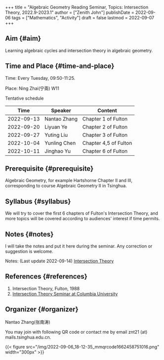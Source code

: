 +++
title = "Algebraic Geometry Reading Seminar, Topics: Intersection Theory, 2022.9-2023.1"
author = ["Zenith John"]
publishDate = 2022-09-06
tags = ["Mathematics", "Activity"]
draft = false
lastmod = 2022-09-07
+++

## Aim {#aim}

Learning algebraic cycles and intersection theory in algebraic geometry.


## Time and Place {#time-and-place}

Time: Every Tuesday, 09:50-11:25.

Place: Ning Zhai(宁斋) W11

Tentative schedule

| Time       | Speaker      | Content               |
|------------|--------------|-----------------------|
| 2022-09-13 | Nantao Zhang | Chapter 1 of Fulton   |
| 2022-09-20 | Liyuan Ye    | Chapter 2 of Fulton   |
| 2022-09-27 | Yuting Liu   | Chapter 3 of Fulton   |
| 2022-10-04 | Yunling Chen | Chapter 4,5 of Fulton |
| 2022-10-11 | Jinghao Yu   | Chapter 6 of Fulton   |


## Prerequisite {#prerequisite}

Algebraic Geometry, for example Hartshorne Chapter II and III, corresponding to course Algebraic Geometry II in Tsinghua.


## Syllabus {#syllabus}

We will try to cover the first 6 chapters of Fulton's Intersection Theory, and more topics will be covered according to audiences' interest if time permits.


## Notes {#notes}

I will take the notes and put it here during the seminar. Any correction or suggestion is welcome.

Notes: (Last update 2022-09-14)
[Intersection Theory](https://zenith-john.github.io/file/Intersection%5FTheory.pdf)


## References {#references}

1.  Intersection Theory, Fulton, 1988
2.  [Intersection Theory Seminar at Columbia University](http://math.columbia.edu/~syu/f18-intersection.html)


## Organizer {#organizer}

Nantao Zhang(张南涛)

You may join with following QR code or contact me by email znt21 (at) mails.tsinghua.edu.cn.

{{< figure src="/img/2022-09-06_18-12-35_mmqrcode1662458751016.png" width="300px" >}}
